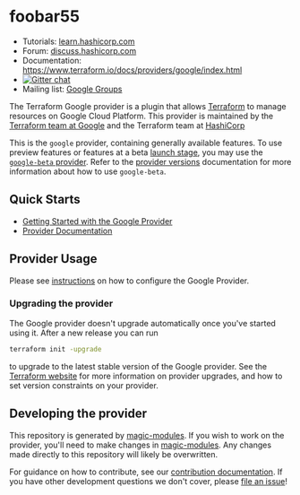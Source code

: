 # foobar55

- Tutorials: [learn.hashicorp.com](https://learn.hashicorp.com/terraform?track=getting-started#getting-started)
- Forum: [discuss.hashicorp.com](https://discuss.hashicorp.com/c/terraform-providers/tf-google/)
- Documentation: https://www.terraform.io/docs/providers/google/index.html
- [![Gitter chat](https://badges.gitter.im/hashicorp-terraform/Lobby.png)](https://gitter.im/hashicorp-terraform/Lobby)
- Mailing list: [Google Groups](http://groups.google.com/group/terraform-tool)

The Terraform Google provider is a plugin that allows [Terraform](https://www.terraform.io) to manage resources on Google Cloud Platform. This provider is maintained by the [Terraform team at Google](https://cloudplatform.googleblog.com/2017/03/partnering-on-open-source-Google-and-HashiCorp-engineers-on-managing-GCP-infrastructure.html) and the Terraform team at [HashiCorp](https://www.hashicorp.com/)

This is the `google` provider, containing generally available features. To use preview features or features at a beta [launch stage](https://cloud.google.com/products#product-launch-stages), you may use the [`google-beta` provider](https://github.com/hashicorp/terraform-provider-google-beta). Refer to the [provider versions](https://registry.terraform.io/providers/hashicorp/google/latest/docs/guides/provider_versions) documentation for more information about how to use `google-beta`.

## Quick Starts

- [Getting Started with the Google Provider](https://registry.terraform.io/providers/hashicorp/google/latest/docs/guides/getting_started)
- [Provider Documentation](https://registry.terraform.io/providers/hashicorp/google/latest/docs)

## Provider Usage

Please see [instructions](https://registry.terraform.io/providers/hashicorp/google/latest/docs/guides/provider_reference) on how to configure the Google Provider.

### Upgrading the provider

The Google provider doesn't upgrade automatically once you've started using it. After a new release you can run

```bash
terraform init -upgrade
```

to upgrade to the latest stable version of the Google provider. See the [Terraform website](https://www.terraform.io/docs/configuration/providers.html#provider-versions)
for more information on provider upgrades, and how to set version constraints on your provider.

## Developing the provider

This repository is generated by [magic-modules](https://github.com/GoogleCloudPlatform/magic-modules).
If you wish to work on the provider, you'll need to make changes in [magic-modules](https://github.com/GoogleCloudPlatform/magic-modules). Any changes made directly to this repository will likely be overwritten.

For guidance on how to contribute, see our [contribution documentation](https://googlecloudplatform.github.io/magic-modules/).
If you have other development questions we don't cover, please [file an issue](https://github.com/hashicorp/terraform-provider-google/issues/new/choose)!















